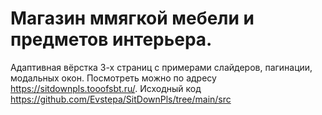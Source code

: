 # Магазин ммягкой мебели и предметов интерьера. 
Адаптивная вёрстка 3-х страниц с примерами слайдеров, пагинации, модальных окон. Посмотреть можно по адресу https://sitdownpls.tooofsbt.ru/. 
Исходный код https://github.com/Evstepa/SitDownPls/tree/main/src
